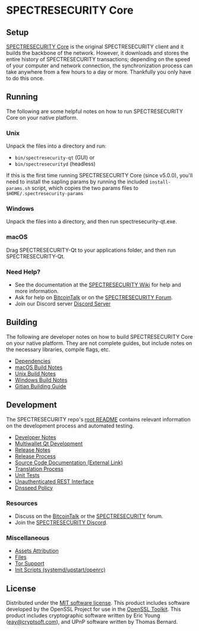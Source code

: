 SPECTRESECURITY Core
=============

Setup
---------------------
[SPECTRESECURITY Core](http://spectresecurity.org/wallet) is the original SPECTRESECURITY client and it builds the backbone of the network. However, it downloads and stores the entire history of SPECTRESECURITY transactions; depending on the speed of your computer and network connection, the synchronization process can take anywhere from a few hours to a day or more. Thankfully you only have to do this once.

Running
---------------------
The following are some helpful notes on how to run SPECTRESECURITY Core on your native platform.

### Unix

Unpack the files into a directory and run:

- `bin/spectresecurity-qt` (GUI) or
- `bin/spectresecurityd` (headless)

If this is the first time running SPECTRESECURITY Core (since v5.0.0), you'll need to install the sapling params by running the included `install-params.sh` script, which copies the two params files to `$HOME/.spectresecurity-params`

### Windows

Unpack the files into a directory, and then run spectresecurity-qt.exe.

### macOS

Drag SPECTRESECURITY-Qt to your applications folder, and then run SPECTRESECURITY-Qt.

### Need Help?

* See the documentation at the [SPECTRESECURITY Wiki](https://github.com/${projectName^}/${projectName}/wiki)
for help and more information.
* Ask for help on [BitcoinTalk](https://bitcointalk.org/index.php?topic=1262920.0) or on the [SPECTRESECURITY Forum](http://forum.spectresecurity.org/).
* Join our Discord server [Discord Server](https://discord.spectresecurity.io)

Building
---------------------
The following are developer notes on how to build SPECTRESECURITY Core on your native platform. They are not complete guides, but include notes on the necessary libraries, compile flags, etc.

- [Dependencies](dependencies.md)
- [macOS Build Notes](build-osx.md)
- [Unix Build Notes](build-unix.md)
- [Windows Build Notes](build-windows.md)
- [Gitian Building Guide](gitian-building.md)

Development
---------------------
The SPECTRESECURITY repo's [root README](/README.md) contains relevant information on the development process and automated testing.

- [Developer Notes](developer-notes.md)
- [Multiwallet Qt Development](multiwallet-qt.md)
- [Release Notes](release-notes.md)
- [Release Process](release-process.md)
- [Source Code Documentation (External Link)](https://www.${projectReplacementfuzzy}/spectresecurity/doxygen/)
- [Translation Process](translation_process.md)
- [Unit Tests](unit-tests.md)
- [Unauthenticated REST Interface](REST-interface.md)
- [Dnsseed Policy](dnsseed-policy.md)

### Resources
* Discuss on the [BitcoinTalk](https://bitcointalk.org/index.php?topic=1262920.0) or the [SPECTRESECURITY](http://forum.spectresecurity.org/) forum.
* Join the [SPECTRESECURITY Discord](https://discord.spectresecurity.io).

### Miscellaneous
- [Assets Attribution](assets-attribution.md)
- [Files](files.md)
- [Tor Support](tor.md)
- [Init Scripts (systemd/upstart/openrc)](init.md)

License
---------------------
Distributed under the [MIT software license](/COPYING).
This product includes software developed by the OpenSSL Project for use in the [OpenSSL Toolkit](https://www.openssl.org/). This product includes
cryptographic software written by Eric Young ([eay@cryptsoft.com](mailto:eay@cryptsoft.com)), and UPnP software written by Thomas Bernard.
